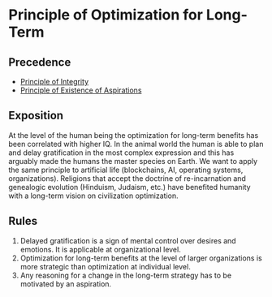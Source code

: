 # Principle of Optimization for Long-Term

## Precedence

- [Principle of Integrity](https://github.com/the-laurel/chain-proposals/blob/main/laurel/PrincipleOfIntegrity.md)
- [Principle of Existence of Aspirations](https://github.com/the-laurel/chain-proposals/blob/main/laurel/PrincipleOfExistenceOfAspirations.md)

## Exposition
At the level of the human being the optimization for long-term benefits has been correlated with higher IQ. In the animal world the human is able to plan and delay gratification in the most complex expression and this has arguably made the humans the master species on Earth.
We want to apply the same principle to artificial life (blockchains, AI, operating systems, organizations).
Religions that accept the doctrine of re-incarnation and genealogic evolution (Hinduism, Judaism, etc.) have benefited humanity with a long-term vision on civilization optimization.

## Rules
1. Delayed gratification is a sign of mental control over desires and emotions. It is applicable at organizational level.
2. Optimization for long-term benefits at the level of larger organizations is more strategic than optimization at individual level.
3. Any reasoning for a change in the long-term strategy has to be motivated by an aspiration.
